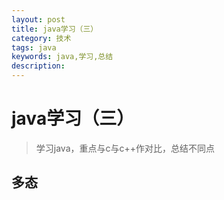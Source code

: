 ```yaml
---
layout: post
title: java学习（三）
category: 技术
tags: java
keywords: java,学习,总结
description: 
---
```


# java学习（三）

> 学习java，重点与c与c++作对比，总结不同点

## 多态
